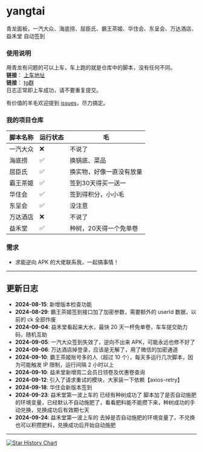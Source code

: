 # yangtai

青龙面板，一汽大众、海底捞、屈臣氏、霸王茶姬、华住会、东呈会、万达酒店、益禾堂 自动签到

### 使用说明
用青龙有问题的可以上车，车上跑的就是仓库中的脚本，没有任何不同。  
**链接**： [上车地址](https://checktoke.filegear-sg.me/bus)  
**链接**： [tg群](https://t.me/+EkWsEK1Btx41NzY0)  
日志正常即上车成功，请不要重复提交。

有价值的羊毛欢迎提到 [issues](https://github.com/你的仓库/issues)，尽力搞定。

### 我的项目仓库

| 脚本名称 | 运行状态 | 毛 |
|---------|----------|----------|
| 一汽大众 | ❌ |不说了|
| 海底捞 | ✅ |换锅底、菜品|
| 屈臣氏 | ✅ |换实物，好像一直没有放量|
| 霸王茶姬 | ✅ |签到30天得买一送一|
| 华住会 | ✅ |签到得积分，小小毛|
| 东呈会 | ✅ |没注意|
| 万达酒店 | ❌ |不说了|
| 益禾堂 | ✅ |种树，20天得一个免单卷|

### 需求
- 求能逆向 APK 的大佬联系我，一起搞事情！

---

## 更新日志

- **2024-08-15**: 新增版本检查功能
- **2024-08-29**: 霸王茶姬签到接口加了加密参数，需要额外的 userId 数据，以前的 ck 全部作废
- **2024-09-04**: 益禾堂看起来大水，最快 20 天一杯免单卷，车车提交助力码，随机互助
- **2024-09-05**: 一汽大众签到失效了，逆向不出来 APK，可能永远也修不好了
- **2024-09-06**: 万达酒店掉登录，应该是无解了，用了微信的加密通道
- **2024-09-10**: 霸王茶姬账号多的人（超过 10 个），每天多运行几次脚本，因为可能触发 IP 限制，运行间隔 2 小时以上
- **2024-09-10**: 益禾堂新增周二会员日领卷及优惠卷查询
- **2024-09-12**: 引入了请求重试的模块，大家装一下依赖【axios-retry】
- **2024-09-18**: 华住会新版本签到
- **2024-09-23**: 益禾堂第一波上车的 已经有种树成功了 脚本加了是否自动施肥的环境变量，已经默认不自动施肥了，看看肥料能不能攒下来，种树成功的手动兑换，兑换成功后有效期七天
- **2024-09-24**: 益禾堂第一波上车的 去掉是否自动施肥的环境变量了，不兑换也可以积攒肥料，兑换成功后开始自动施肥

---
[![Star History Chart](https://api.star-history.com/svg?repos=checkToke/yangtai&type=Date)](https://star-history.com/#checkToke/yangtai)





